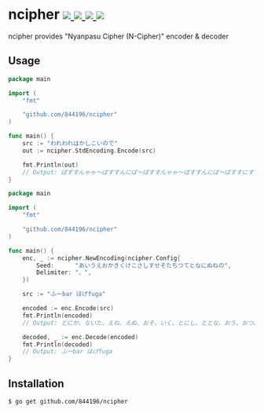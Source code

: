 <h1>
  ncipher
  <a href="https://circleci.com/gh/844196/ncipher">
    <img src="https://circleci.com/gh/844196/ncipher.svg?style=shield&circle-token=eb43591a571f24a883128f0c4bf7b68776897ac3">
  </a>
  <a href="https://goreportcard.com/report/github.com/844196/ncipher">
    <img src="https://goreportcard.com/badge/github.com/844196/ncipher">
  </a>
  <a href="https://godoc.org/github.com/844196/ncipher">
    <img src="https://godoc.org/github.com/844196/ncipher?status.svg">
  </a>
  <a href="https://github.com/844196/ncp_spec">
    <img src="https://img.shields.io/badge/spec-844196/ncp__spec-blue.svg?style=flat&colorB=5272B4">
  </a>
</h1>

ncipher provides "Nyanpasu Cipher (N-Cipher)" encoder & decoder

## Usage

```go
package main

import (
	"fmt"

	"github.com/844196/ncipher"
)

func main() {
	src := "われわれはかしこいので"
	out := ncipher.StdEncoding.Encode(src)

	fmt.Println(out)
	// Output: ぱすすんゃゃ〜ぱすすんにぱ〜ぱすすんゃゃ〜ぱすすんにぱ〜ぱすすにすす〜ぱすぱすんぱ〜ぱすすににに〜ぱすぱすすゃ〜ぱすぱすゃゃ〜ぱすすにすぱ〜ぱすすにぱゃ
}
```

```go
package main

import (
	"fmt"

	"github.com/844196/ncipher"
)

func main() {
	enc, _ := ncipher.NewEncoding(ncipher.Config{
		Seed:      "あいうえおかきくけこさしすせそたちつてとなにぬねの",
		Delimiter: "、",
	})

	src := "ふーbar ほげfuga"

	encoded := enc.Encode(src)
	fmt.Println(encoded)
	// Output: とにか、ないた、えね、えぬ、おそ、いく、とにし、ととな、おう、おつ、おえ、えぬ

	decoded, _ := enc.Decode(encoded)
	fmt.Println(decoded)
	// Output: ふーbar ほげfuga
}
```

## Installation

```console
$ go get github.com/844196/ncipher
```
